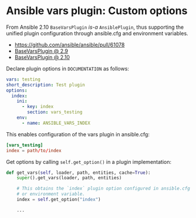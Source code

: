 # Ansible vars plugin: Custom options

From Ansible 2.10 `BaseVarsPlugin` *is-a* `AnsiblePlugin`, thus supporting the
unified plugin configuration through ansible.cfg and environment variables.

- https://github.com/ansible/ansible/pull/61078
- [BaseVarsPlugin @ 2.9](https://github.com/ansible/ansible/blob/stable-2.9/lib/ansible/plugins/vars/__init__.py)
- [BaseVarsPlugin @ 2.10](https://github.com/ansible/ansible/blob/stable-2.10/lib/ansible/plugins/vars/__init__.py)

Declare plugin options in `DOCUMENTATION` as follows:

```yaml
vars: testing
short_description: Test plugin
options:
  index:
    ini:
      - key: index
        section: vars_testing
    env:
      - name: ANSIBLE_VARS_INDEX
```

This enables configuration of the vars plugin in ansible.cfg:

```toml
[vars_testing]
index = path/to/index
```

Get options by calling `self.get_option()` in a plugin implementation:

```python
def get_vars(self, loader, path, entities, cache=True):
    super().get_vars(loader, path, entities)

    # This obtains the `index` plugin option configured in ansible.cfg
    # or environment variable.
    index = self.get_option("index")

    ...
```
